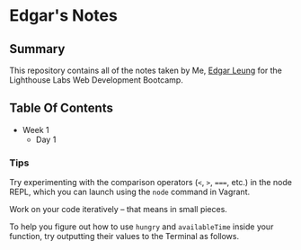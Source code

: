 # Edgar's Notes

## Summary 

This repository contains all of the notes taken by Me, [Edgar Leung](https://github.com/Eds-Dbug/lighthouse-web-notes)
 for the Lighthouse Labs Web Development Bootcamp.

## Table Of Contents

* Week 1
  * Day 1

### Tips

Try experimenting with the comparison operators (`<`, `>`, `===`, etc.) in the node REPL, which you can launch using the `node` command in Vagrant.

Work on your code iteratively – that means in small pieces. 

To help you figure out how to use `hungry` and `availableTime` inside your function, try outputting their values to the Terminal as follows.
